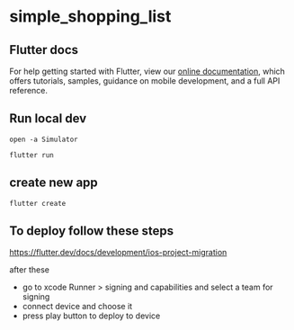 # simple_shopping_list

## Flutter docs

For help getting started with Flutter, view our
[online documentation](https://flutter.dev/docs), which offers tutorials,
samples, guidance on mobile development, and a full API reference.

## Run local dev

`open -a Simulator`

`flutter run`

## create new app

`flutter create`

## To deploy follow these steps

https://flutter.dev/docs/development/ios-project-migration

after these

- go to xcode Runner > signing and capabilities and select a team for signing
- connect device and choose it
- press play button to deploy to device
